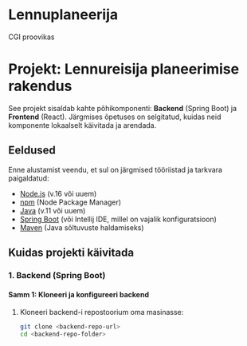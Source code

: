 # Lennuplaneerija
CGI proovikas

# Projekt: Lennureisija planeerimise rakendus

See projekt sisaldab kahte põhikomponenti: **Backend** (Spring Boot) ja **Frontend** (React). Järgmises õpetuses on selgitatud, kuidas neid komponente lokaalselt käivitada ja arendada.

## Eeldused

Enne alustamist veendu, et sul on järgmised tööriistad ja tarkvara paigaldatud:

- [Node.js](https://nodejs.org/en/) (v.16 või uuem)
- [npm](https://www.npmjs.com/) (Node Package Manager)
- [Java](https://www.java.com/en/download/) (v.11 või uuem)
- [Spring Boot](https://spring.io/projects/spring-boot) (või Intellij IDE, millel on vajalik konfiguratsioon)
- [Maven](https://maven.apache.org/) (Java sõltuvuste haldamiseks)

## Kuidas projekti käivitada

### 1. Backend (Spring Boot)

#### Samm 1: Kloneeri ja konfigureeri backend

1. Kloneeri backend-i repostoorium oma masinasse:
   ```bash
   git clone <backend-repo-url>
   cd <backend-repo-folder>
